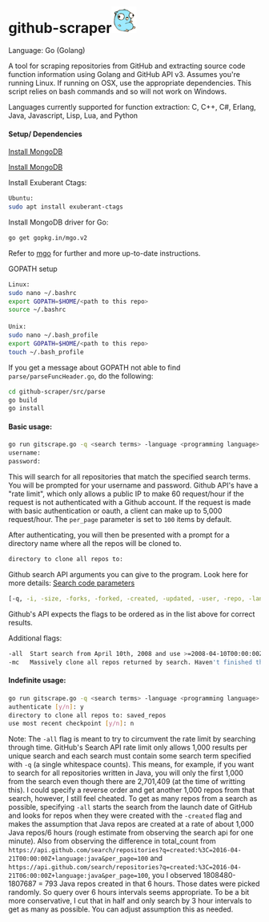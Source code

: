 # github-scraper![Go gopher](./images/gopherbelly50.jpg)

Language: Go (Golang)

A tool for scraping repositories from GitHub and extracting source code function information using Golang and GitHub API v3. Assumes you're running Linux. If running on OSX, use the appropriate dependencies. This script relies on bash commands and so will not work on Windows.

Languages currently supported for function extraction: C, C++, C#, Erlang, Java, Javascript, Lisp, Lua, and Python

#### Setup/ Dependencies

[Install MongoDB](https://golang.org/doc/install)

[Install MongoDB](https://docs.mongodb.com/manual/tutorial/install-mongodb-on-ubuntu/)

Install Exuberant Ctags:
```sh
Ubuntu:
sudo apt install exuberant-ctags
```
Install MongoDB driver for Go:
```sh
go get gopkg.in/mgo.v2
```
Refer to [mgo](https://github.com/go-mgo/mgo) for further and more up-to-date instructions.

GOPATH setup
```sh
Linux:
sudo nano ~/.bashrc
export GOPATH=$HOME/<path to this repo>
source ~/.bashrc

Unix:
sudo nano ~/.bash_profile
export GOPATH=$HOME/<path to this repo>
touch ~/.bash_profile
```

If you get a message about GOPATH not able to find `parse/parseFuncHeader.go`, do the following:
```sh
cd github-scraper/src/parse
go build
go install
```

#### Basic usage:
```sh
go run gitscrape.go -q <search terms> -language <programming language>
username:
password:
```
This will search for all repositories that match the specified search terms. You will be prompted for your username and password. Github API's have a "rate limit", which only allows a public IP to make 60 request/hour if the request is not authenticated with a Github account. If the request is made with basic authentication or oauth, a client can make up to 5,000 request/hour. The `per_page` parameter is set to `100` items by default.

After authenticating, you will then be presented with a prompt for a directory name where all the repos will be cloned to.
```sh
directory to clone all repos to:
```
Github search API arguments you can give to the program.
Look here for more details: [Search code parameters](https://developer.github.com/v3/search/)
```sh
[-q, -i, -size, -forks, -forked, -created, -updated, -user, -repo, -lang, -stars -sort -order]
```
Github's API expects the flags to be ordered as in the list above for correct results.

Additional flags:
```sh
-all  Start search from April 10th, 2008 and use >=2008-04-10T00:00:00Z instead of -created flag.
-mc   Massively clone all repos returned by search. Haven't finished this feature yet.
```

#### Indefinite usage:
```sh
go run gitscrape.go -q <search terms> -language <programming language> -all
authenticate [y/n]: y
directory to clone all repos to: saved_repos
use most recent checkpoint [y/n]: n
```

Note:
The `-all` flag is meant to try to circumvent the rate limit by searching through time. GitHub's Search API rate limit only allows 1,000 results per unique search and each search must contain some search term specified with `-q` (a single whitespace counts). This means, for example, if you want to search for all repositories written in Java, you will only the first 1,000 from the search even though there are 2,701,409 (at the time of writting this). I could specify a reverse order and get another 1,000 repos from that search, however, I still feel cheated. To get as many repos from a search as possible, specifying `-all` starts the search from the launch date of GitHub and looks for repos when they were created with the `-created` flag and makes the assumption that Java repos are created at a rate of about 1,000 Java repos/6 hours (rough estimate from observing the search api for one minute). Also from observing the difference in total_count from `https://api.github.com/search/repositories?q=created:%3C=2016-04-21T00:00:00Z+language:java&per_page=100` and `https://api.github.com/search/repositories?q=created:%3C=2016-04-21T06:00:00Z+language:java&per_page=100`, you I observed 1808480-1807687 = 793 Java repos created in that 6 hours. Those dates were picked randomly. So query over 6 hours intervals seems appropriate. To be a bit more conservative, I cut that in half and only search by 3 hour intervals to get as many as possible. You can adjust assumption this as needed.